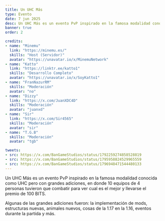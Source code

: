 ```yaml
---
title: Un UHC Más
type: Evento
date: 7 jun 2025
desc: Un UHC Más es un evento PvP inspirado en la famosa modalidad conocida como UHC pero con grandes adiciones.
banner: true
order: 2

credits:
- name: "Minemu"
  link: "https://minemu.es/"
  skills: "Host (Servidor)"
  avatar: "https://unavatar.io/x/MinemuNetwork"
- name: "Katto"
  link: "https://linktr.ee/katto1"
  skills: "Desarrollo Completo"
  avatar: "https://unavatar.io/x/SoyKatto1"
- name: "FranNazurRM"
  skills: "Moderación"
  avatar: "no"
- name: "Dizzy"
  link: "https://x.com/JuanXDC4D"
  skills: "Moderación"
  avatar: "juanxd"
- name: "Sir"
  link: "https://x.com/Sir4565"
  skills: "Moderación"
  avatar: "sir"
- name: "T.G.B"
  skills: "Moderación"
  avatar: "tgb"

tweets:
- src: https://x.com/BanGameStudios/status/1792259274858528819
- src: https://x.com/BanGameStudios/status/1795958824529965559
- src: https://x.com/BanGameStudios/status/1796948471544480133
---
```

Un UHC Más es un evento PvP inspirado en la famosa modalidad conocida como UHC pero con grandes adiciones, en donde 10 equipos de 4 personas tuvieron que combatir para ver cual es el mejor y llevarse el premio de 100 BITS.

Algunas de las grandes adiciones fueron: la implementación de mods, estructuras nuevas, animales nuevos, cosas de la 1.17 en la 1.16, eventos durante la partida y más.